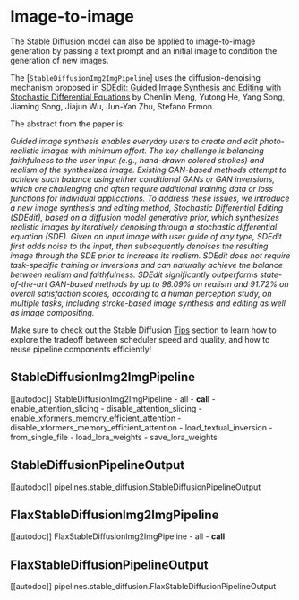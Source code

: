 <!--Copyright 2023 The HuggingFace Team. All rights reserved.

Licensed under the Apache License, Version 2.0 (the "License"); you may not use this file except in compliance with
the License. You may obtain a copy of the License at

http://www.apache.org/licenses/LICENSE-2.0

Unless required by applicable law or agreed to in writing, software distributed under the License is distributed on
an "AS IS" BASIS, WITHOUT WARRANTIES OR CONDITIONS OF ANY KIND, either express or implied. See the License for the
specific language governing permissions and limitations under the License.
-->

# Image-to-image

The Stable Diffusion model can also be applied to image-to-image generation by passing a text prompt and an initial image to condition the generation of new images.

The [`StableDiffusionImg2ImgPipeline`] uses the diffusion-denoising mechanism proposed in [SDEdit: Guided Image Synthesis and Editing with Stochastic Differential Equations](https://huggingface.co/papers/2108.01073) by Chenlin Meng, Yutong He, Yang Song, Jiaming Song, Jiajun Wu, Jun-Yan Zhu, Stefano Ermon.

The abstract from the paper is:

*Guided image synthesis enables everyday users to create and edit photo-realistic images with minimum effort. The key challenge is balancing faithfulness to the user input (e.g., hand-drawn colored strokes) and realism of the synthesized image. Existing GAN-based methods attempt to achieve such balance using either conditional GANs or GAN inversions, which are challenging and often require additional training data or loss functions for individual applications. To address these issues, we introduce a new image synthesis and editing method, Stochastic Differential Editing (SDEdit), based on a diffusion model generative prior, which synthesizes realistic images by iteratively denoising through a stochastic differential equation (SDE). Given an input image with user guide of any type, SDEdit first adds noise to the input, then subsequently denoises the resulting image through the SDE prior to increase its realism. SDEdit does not require task-specific training or inversions and can naturally achieve the balance between realism and faithfulness. SDEdit significantly outperforms state-of-the-art GAN-based methods by up to 98.09% on realism and 91.72% on overall satisfaction scores, according to a human perception study, on multiple tasks, including stroke-based image synthesis and editing as well as image compositing.*

<Tip>

Make sure to check out the Stable Diffusion [Tips](overview#tips) section to learn how to explore the tradeoff between scheduler speed and quality, and how to reuse pipeline components efficiently!

</Tip>

## StableDiffusionImg2ImgPipeline

[[autodoc]] StableDiffusionImg2ImgPipeline
	- all
	- __call__
	- enable_attention_slicing
	- disable_attention_slicing
	- enable_xformers_memory_efficient_attention
	- disable_xformers_memory_efficient_attention
	- load_textual_inversion
	- from_single_file
	- load_lora_weights
	- save_lora_weights

## StableDiffusionPipelineOutput

[[autodoc]] pipelines.stable_diffusion.StableDiffusionPipelineOutput

## FlaxStableDiffusionImg2ImgPipeline

[[autodoc]] FlaxStableDiffusionImg2ImgPipeline
	- all
	- __call__

## FlaxStableDiffusionPipelineOutput

[[autodoc]] pipelines.stable_diffusion.FlaxStableDiffusionPipelineOutput

